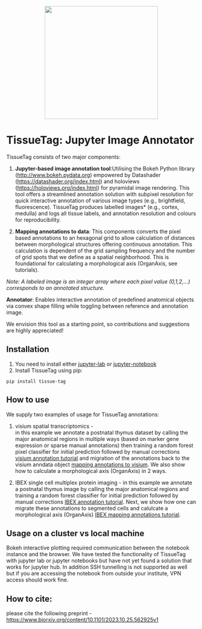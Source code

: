 

<p align="center">
	<img src="https://github.com/nadavyayon/TissueTag/blob/main/tissueTag_logo.png" width="300">
</p>

# TissueTag: Jupyter Image Annotator

TissueTag consists of two major components:
1) **Jupyter-based image annotation tool**:Utilising the Bokeh Python library (http://www.bokeh.pydata.org) empowered by Datashader (https://datashader.org/index.html) and holoviews (https://holoviews.org/index.html) for pyramidal image rendering. This tool offers a streamlined annotation solution with subpixel resolution for quick interactive annotation of various image types (e.g., brightfield, fluorescence). TissueTag produces labelled images* (e.g., cortex, medulla) and logs all tissue labels, and annotation resolution and colours for reproducibility.

2) **Mapping annotations to data**: This components converts the pixel based annotations to an hexagonal grid to allow calculation of distances between morphological structures offering continuous annotation. This calculation is dependent of the grid sampling frequency and the number of grid spots that we define as a spatial neighborhood. This is foundational for calculating a morphological axis (OrganAxis, see tutorials).

*Note: A labeled image is an integer array where each pixel value (0,1,2,...) corresponds to an annotated structure.*

**Annotator**: Enables interactive annotation of predefined anatomical objects via convex shape filling while toggling between reference and annotation image.

We envision this tool as a starting point, so contributions and suggestions are highly appreciated!

## Installation

1) You need to install either [jupyter-lab](https://jupyter.org/install) or [jupyter-notebook](https://jupyter.org/install)
2) Install TissueTag using pip:
```
pip install tissue-tag
```

## How to use 
We supply two examples of usage for TissueTag annotations: 
1) visium spatial transcriptomics -  
   in this example we annotate a postnatal thymus dataset by calling the major anatomical regions in multiple ways (based on marker gene expression or sparse manual annotations) then training a random forest pixel classifier for initial prediction followed by manual corrections [visium annotation tutorial](https://github.com/nadavyayon/TissueTag/blob/main/Tutorials/demo_visium_tissue_annotation.ipynb) and migration of the annotations back to the visium anndata object [mapping annotations to visium](https://github.com/nadavyayon/TissueTag/blob/main/Tutorials/demo_visium_annotation_to_spots.ipynb).
   We also show how to calculate a morphological axis (OrganAxis) in 2 ways. 

2) IBEX single cell multiplex protein imaging - 
   in this example we annotate a postnatal thymus image by calling the major anatomical regions and training a random forest classifier for initial prediction followed by manual corrections
   [IBEX annotation tutorial](https://github.com/nadavyayon/TissueTag/blob/main/Tutorials/demo_flourscent_annotation_git.ipynb). Next, we show how one can migrate these annotations to segmented cells and calulcate a morphological axis (OrganAxis) [IBEX mapping annotations tutorial](https://github.com/nadavyayon/TissueTag/blob/main/Tutorials/demo_flourscent_map_annotations_to_cells.ipynb).
   
## Usage on a cluster vs local machine 
Bokeh interactive plotting required communication between the notebook instance and the browser. 
We have tested the functionality of TissueTag with jupyter lab or jupyter notebooks but have not yet found a solution that works for jupyter hub.
In addition SSH tunnelling is not supported as well but if you are accessing the notebook from outside your institute, VPN access should work fine. 

## How to cite:
please cite the following preprint - https://www.biorxiv.org/content/10.1101/2023.10.25.562925v1


